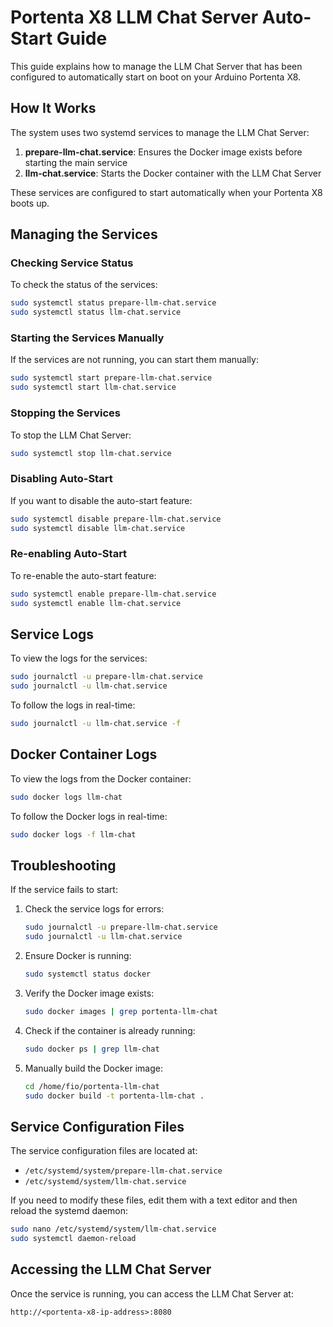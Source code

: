 # Portenta X8 LLM Chat Server Auto-Start Guide

This guide explains how to manage the LLM Chat Server that has been configured to automatically start on boot on your Arduino Portenta X8.

## How It Works

The system uses two systemd services to manage the LLM Chat Server:

1. **prepare-llm-chat.service**: Ensures the Docker image exists before starting the main service
2. **llm-chat.service**: Starts the Docker container with the LLM Chat Server

These services are configured to start automatically when your Portenta X8 boots up.

## Managing the Services

### Checking Service Status

To check the status of the services:

```bash
sudo systemctl status prepare-llm-chat.service
sudo systemctl status llm-chat.service
```

### Starting the Services Manually

If the services are not running, you can start them manually:

```bash
sudo systemctl start prepare-llm-chat.service
sudo systemctl start llm-chat.service
```

### Stopping the Services

To stop the LLM Chat Server:

```bash
sudo systemctl stop llm-chat.service
```

### Disabling Auto-Start

If you want to disable the auto-start feature:

```bash
sudo systemctl disable prepare-llm-chat.service
sudo systemctl disable llm-chat.service
```

### Re-enabling Auto-Start

To re-enable the auto-start feature:

```bash
sudo systemctl enable prepare-llm-chat.service
sudo systemctl enable llm-chat.service
```

## Service Logs

To view the logs for the services:

```bash
sudo journalctl -u prepare-llm-chat.service
sudo journalctl -u llm-chat.service
```

To follow the logs in real-time:

```bash
sudo journalctl -u llm-chat.service -f
```

## Docker Container Logs

To view the logs from the Docker container:

```bash
sudo docker logs llm-chat
```

To follow the Docker logs in real-time:

```bash
sudo docker logs -f llm-chat
```

## Troubleshooting

If the service fails to start:

1. Check the service logs for errors:
   ```bash
   sudo journalctl -u prepare-llm-chat.service
   sudo journalctl -u llm-chat.service
   ```

2. Ensure Docker is running:
   ```bash
   sudo systemctl status docker
   ```

3. Verify the Docker image exists:
   ```bash
   sudo docker images | grep portenta-llm-chat
   ```

4. Check if the container is already running:
   ```bash
   sudo docker ps | grep llm-chat
   ```

5. Manually build the Docker image:
   ```bash
   cd /home/fio/portenta-llm-chat
   sudo docker build -t portenta-llm-chat .
   ```

## Service Configuration Files

The service configuration files are located at:

- `/etc/systemd/system/prepare-llm-chat.service`
- `/etc/systemd/system/llm-chat.service`

If you need to modify these files, edit them with a text editor and then reload the systemd daemon:

```bash
sudo nano /etc/systemd/system/llm-chat.service
sudo systemctl daemon-reload
```

## Accessing the LLM Chat Server

Once the service is running, you can access the LLM Chat Server at:

```
http://<portenta-x8-ip-address>:8080
```
